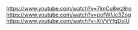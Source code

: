 https://www.youtube.com/watch?v=7lmCu8wz8ro
https://www.youtube.com/watch?v=pofWfJc3Zog
https://www.youtube.com/watch?v=XiVVYfgDolU
